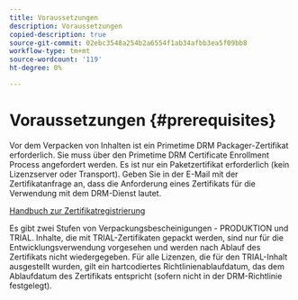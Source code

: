 ```yaml
---
title: Voraussetzungen
description: Voraussetzungen
copied-description: true
source-git-commit: 02ebc3548a254b2a6554f1ab34afbb3ea5f09bb8
workflow-type: tm+mt
source-wordcount: '119'
ht-degree: 0%

---
```


# Voraussetzungen {#prerequisites}

Vor dem Verpacken von Inhalten ist ein Primetime DRM Packager-Zertifikat erforderlich. Sie muss über den Primetime DRM Certificate Enrollment Process angefordert werden. Es ist nur ein Paketzertifikat erforderlich (kein Lizenzserver oder Transport). Geben Sie in der E-Mail mit der Zertifikatanfrage an, dass die Anforderung eines Zertifikats für die Verwendung mit dem DRM-Dienst lautet.

[Handbuch zur Zertifikatregistrierung](../../digital-rights-management/certificate-enrollment-guide/about-certs.md)

Es gibt zwei Stufen von Verpackungsbescheinigungen - PRODUKTION und TRIAL. Inhalte, die mit TRIAL-Zertifikaten gepackt werden, sind nur für die Entwicklungsverwendung vorgesehen und werden nach Ablauf des Zertifikats nicht wiedergegeben. Für alle Lizenzen, die für den TRIAL-Inhalt ausgestellt wurden, gilt ein hartcodiertes Richtlinienablaufdatum, das dem Ablaufdatum des Zertifikats entspricht (sofern nicht in der DRM-Richtlinie festgelegt).
